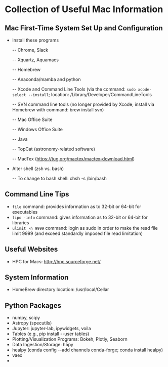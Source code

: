 # Collection of Useful Mac Information

## Mac First-Time System Set Up and Configuration
- Install these programs

   -- Chrome, Slack
   
   -- Xquartz, Aquamacs
   
   -- Homebrew
   
   -- Anaconda/mamba and python
   
   -- Xcode and Command Line Tools (via the command: `sudo xcode-select --install`; location: /Library/Developer/CommandLineTools
   
   -- SVN command line tools (no longer provided by Xcode; install via Homebrew with command: brew install svn)
   
   -- Mac Office Suite
   
   -- Windows Office Suite
   
   -- Java
   
   -- TopCat (astronomy-related software)
   
   -- MacTex (https://tug.org/mactex/mactex-download.html)
   
- Alter shell (zsh vs. bash)

  -- To change to bash shell: chsh -s /bin/bash

## Command Line Tips  
- `file` command: provides information as to 32-bit or 64-bit for executables  
- `lipo -info` command: gives information as to 32-bit or 64-bit for libraries  
- `ulimit -n 9999` command: login as sudo in order to make the read file limit 9999 (and exceed standardly imposed file read limitation)

## Useful Websites
- HPC for Macs: http://hpc.sourceforge.net/

## System Information
- HomeBrew directory location: /usr/local/Cellar

## Python Packages
- numpy, scipy
- Astropy (specutils)
- Jupyter: jupyter-lab, ipywidgets, voila
- Tables (e.g., pip install --user tables)
- Plotting/Visualization Programs: Bokeh, Plotly, Seaborn
- Data Ingestion/Storage: h5py
- healpy (conda config --add channels conda-forge; conda install healpy)
- vaex
- 
